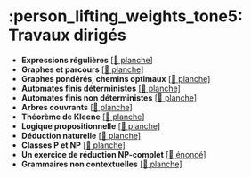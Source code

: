 # :person_lifting_weights_tone5: Travaux dirigés


- **Expressions régulières** [[:bookmark: planche]](regexp.pdf)
- **Graphes et parcours** [[:bookmark: planche]](graphes.pdf)
- **Graphes pondérés, chemins optimaux** [[:bookmark: planche]](graphes2.pdf)
- **Automates finis déterministes** [[:bookmark: planche]](afd.pdf)
- **Automates finis non déterministes** [[:bookmark: planche]](afnd.pdf)
- **Arbres couvrants** [[:bookmark: planche]](graphes3.pdf)
- **Théorème de Kleene** [[:bookmark: planche]](kleene.pdf)
- **Logique propositionnelle** [[:bookmark: planche]](logique.pdf)
- **Déduction naturelle** [[:bookmark: planche]](deducnat.pdf)
- **Classes P et NP** [[:bookmark: planche]](pnp.pdf)
- **Un exercice de réduction NP-complet** [[:bookmark: énoncé]](npcomplet.pdf)
- **Grammaires non contextuelles** [[:bookmark: planche]](grammaires.pdf)
